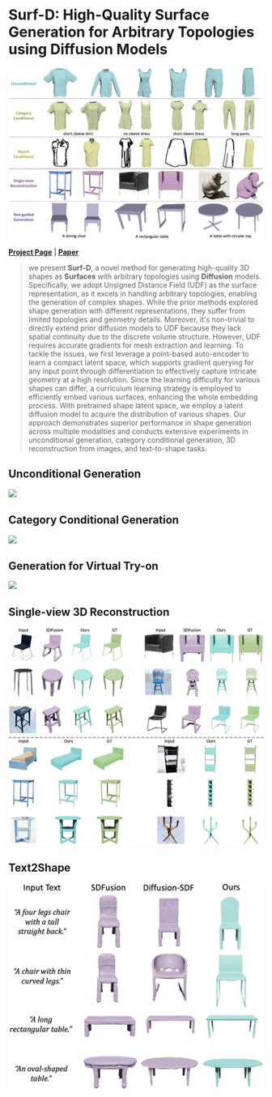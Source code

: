 # Surf-D: High-Quality Surface Generation for Arbitrary Topologies using Diffusion Models

<img src="./assets/fig_teaser.png">

**[Project Page](https://yzmblog.github.io/projects/MonoHuman)**
| **[Paper](https://arxiv.org/abs/2311.17050)**

>we present **Surf-D**, a novel method for generating high-quality 3D shapes as **Surfaces** with arbitrary topologies using **Diffusion** models. Specifically, we adopt Unsigned Distance Field (UDF) as the surface representation, as it excels in handling arbitrary topologies, enabling the generation of complex shapes. While the prior methods explored shape generation with different representations, they suffer from limited topologies and geometry details. Moreover, it's non-trivial to directly extend prior diffusion models to UDF because they lack spatial continuity due to the discrete volume structure. However, UDF requires accurate gradients for mesh extraction and learning. To tackle the issues, we first leverage a point-based auto-encoder to learn a compact latent space, which supports gradient querying for any input point through differentiation to effectively capture intricate geometry at a high resolution. Since the learning difficulty for various shapes can differ, a curriculum learning strategy is employed to efficiently embed various surfaces, enhancing the whole embedding process. With pretrained shape latent space, we employ a latent diffusion model to acquire the distribution of various shapes. Our approach demonstrates superior performance in shape generation across multiple modalities and conducts extensive experiments in unconditional generation, category conditional generation, 3D reconstruction from images, and text-to-shape tasks.

## Unconditional Generation
<img src="./assets/fig_unconditional.gif">

## Category Conditional Generation
<img src="./assets/fig_cat_conditional.gif">

## Generation for Virtual Try-on
<img src="./assets/fig_virtual_try_on.gif">

## Single-view 3D Reconstruction
<img src="./assets/fig_pix3d.png">

## Text2Shape
<img src="./assets/fig_text2shape.png">
